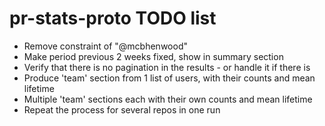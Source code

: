 # pr-stats-proto TODO list

* Remove constraint of "@mcbhenwood"
* Make period previous 2 weeks fixed, show in summary section
* Verify that there is no pagination in the results - or handle it if there is
* Produce 'team' section from 1 list of users, with their counts and mean lifetime
* Multiple 'team' sections each with their own counts and mean lifetime
* Repeat the process for several repos in one run